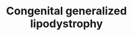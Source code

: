 ---
annotations:
- id: DOID:0111138
  parent: genetic disease
  type: Disease Ontology
  value: congenital generalized lipodystrophy type 4
- id: DOID:0050585
  parent: genetic disease
  type: Disease Ontology
  value: congenital generalized lipodystrophy
- id: PW:0000013
  parent: disease pathway
  type: Pathway Ontology
  value: disease pathway
- id: DOID:0111135
  parent: genetic disease
  type: Disease Ontology
  value: congenital generalized lipodystrophy type 1
- id: DOID:0111136
  parent: genetic disease
  type: Disease Ontology
  value: congenital generalized lipodystrophy type 2
- id: DOID:0111137
  parent: genetic disease
  type: Disease Ontology
  value: congenital generalized lipodystrophy type 3
authors:
- UlasBabayigit
- Eweitz
- Fehrhart
- Egonw
communities:
- RareDiseases
description: Congenital generalized lipodystrophy (CGL) is divided into four subtypes.
  Type 1 is mainly caused by mutations in AGPAT2 gene, subtype 2 by BSCL2 mutations,
  type  3 by CAV1 mutations and type 4 by CAVIN1 mutations.   Patients with CGL show
  a near total absence of body fat which starts either at birth or shortly after.
  There are also metabolic abnormalities. Type 1 CGL shows loss of metabolically active
  adipose tissue. Type 2 CGL has a general absence of adipose tissue. Patients with
  type 3 CGL show vitamin D resistance, hypocalcemia, hypomagnesemia and have a short
  stature. Patients with type 4 CGL show myopathy, skeletal abnormalities, cardiac
  arrhythmias, pyloric stenosis and gastrointestinal motility problems.
last-edited: 2021-06-20
ndex: 4852dffc-da33-11eb-b666-0ac135e8bacf
organisms:
- Homo sapiens
redirect_from:
- /index.php/Pathway:WP5101
- /instance/WP5101
- /instance/WP5101_rr123625
revision: r123625
schema-jsonld:
- '@context': https://schema.org/
  '@id': https://wikipathways.github.io/pathways/WP5101.html
  '@type': Dataset
  creator:
    '@type': Organization
    name: WikiPathways
  description: Congenital generalized lipodystrophy (CGL) is divided into four subtypes.
    Type 1 is mainly caused by mutations in AGPAT2 gene, subtype 2 by BSCL2 mutations,
    type  3 by CAV1 mutations and type 4 by CAVIN1 mutations.   Patients with CGL
    show a near total absence of body fat which starts either at birth or shortly
    after. There are also metabolic abnormalities. Type 1 CGL shows loss of metabolically
    active adipose tissue. Type 2 CGL has a general absence of adipose tissue. Patients
    with type 3 CGL show vitamin D resistance, hypocalcemia, hypomagnesemia and have
    a short stature. Patients with type 4 CGL show myopathy, skeletal abnormalities,
    cardiac arrhythmias, pyloric stenosis and gastrointestinal motility problems.
  keywords:
  - AGPAT2
  - AKT2
  - BSCL2
  - CAV1
  - CAVIN1
  - DGAT1
  - DGAT2
  - Diacylglycerol
  - FYN
  - GPAT3
  - GRB2
  - Glycerol-3-phosphate
  - HIF1A
  - INS
  - IRS1
  - ITGB4
  - LPIN1
  - LPIN2
  - LPIN3
  - Lysophosphatidic acid
  - PI3K
  - Phosphatidic acid
  - Seipin
  - Triacylglycerol
  license: CC0
  name: Congenital generalized lipodystrophy
seo: CreativeWork
title: Congenital generalized lipodystrophy
wpid: WP5101
---